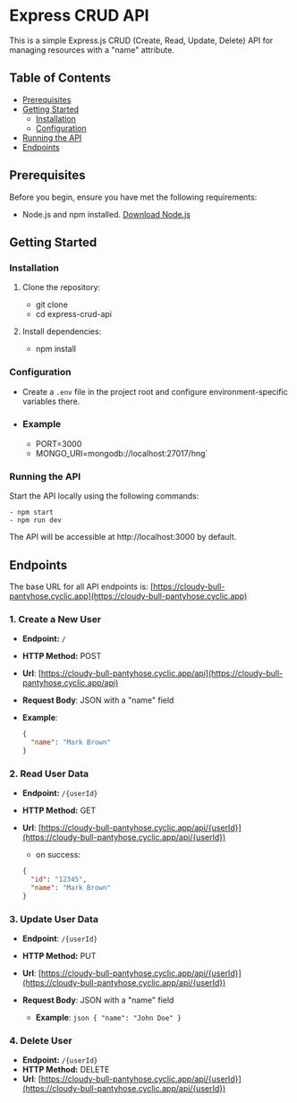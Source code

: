 # Express CRUD API

This is a simple Express.js CRUD (Create, Read, Update, Delete) API for managing resources with a "name" attribute.

## Table of Contents

- [Prerequisites](#prerequisites)
- [Getting Started](#getting-started)
  - [Installation](#installation)
  - [Configuration](#configuration)
- [Running the API](#running-the-api)
- [Endpoints](#endpoints)

## Prerequisites

Before you begin, ensure you have met the following requirements:

- Node.js and npm installed. [Download Node.js](https://nodejs.org/)

## Getting Started

### Installation

1. Clone the repository:

   - git clone <repository-url>
   - cd express-crud-api

2. Install dependencies:

   - npm install

### Configuration

- Create a `.env` file in the project root and configure environment-specific variables there.
- ### Example
  - PORT=3000
  - MONGO_URI=mongodb://localhost:27017/hng`

### Running the API

Start the API locally using the following commands:

    - npm start
    - npm run dev

The API will be accessible at http://localhost:3000 by default.

## Endpoints

The base URL for all API endpoints is: [https://cloudy-bull-pantyhose.cyclic.app](https://cloudy-bull-pantyhose.cyclic.app)

### 1. Create a New User

- **Endpoint:** `/`
- **HTTP Method:** POST
- **Url**: [https://cloudy-bull-pantyhose.cyclic.app/api](https://cloudy-bull-pantyhose.cyclic.app/api)
- **Request Body**: JSON with a "name" field

- **Example**:
  ```json
  {
    "name": "Mark Brown"
  }
  ```

### 2. Read User Data

- **Endpoint:** `/{userId}`
- **HTTP Method:** GET
- **Url**: [https://cloudy-bull-pantyhose.cyclic.app/api/{userId}](https://cloudy-bull-pantyhose.cyclic.app/api/{userId})

  - on success:

  ```json
  {
    "id": "12345",
    "name": "Mark Brown"
  }
  ```

### 3. Update User Data

- **Endpoint**: `/{userId}`
- **HTTP Method:** PUT
- **Url**: [https://cloudy-bull-pantyhose.cyclic.app/api/{userId}](https://cloudy-bull-pantyhose.cyclic.app/api/{userId})
- **Request Body**: JSON with a "name" field

  - **Example**:
    `json
{
  "name": "John Doe"
}
`

### 4. Delete User

- **Endpoint:** `/{userId}`
- **HTTP Method:** DELETE
- **Url**: [https://cloudy-bull-pantyhose.cyclic.app/api/{userId}](https://cloudy-bull-pantyhose.cyclic.app/api/{userId})
